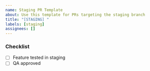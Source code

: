 ```yaml
---
name: Staging PR Template
about: Use this template for PRs targeting the staging branch
title: "[STAGING] "
labels: [staging]
assignees: []
---
```


### Checklist
- [ ] Feature tested in staging
- [ ] QA approved
